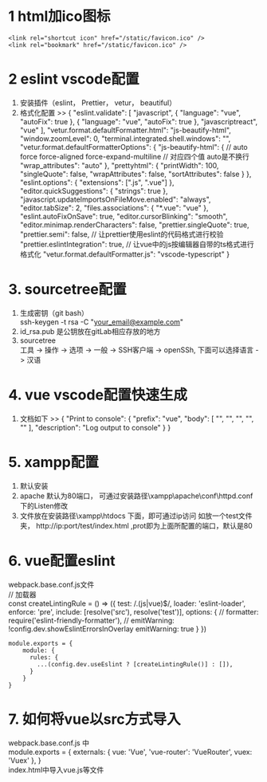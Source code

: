# 1 html加ico图标
    <link rel="shortcut icon" href="/static/favicon.ico" />
    <link rel="bookmark" href="/static/favicon.ico" />

# 2 eslint vscode配置
  1. 安装插件（eslint， Prettier， vetur， beautiful）   
  2. 格式化配置 
    >>  {
      "eslint.validate": [
        "javascript",
        {
          "language": "vue",
          "autoFix": true
        },
        {
          "language": "vue",
          "autoFix": true
        },
        "javascriptreact",
        "vue"
      ],
      "vetur.format.defaultFormatter.html": "js-beautify-html",
      "window.zoomLevel": 0,
      "terminal.integrated.shell.windows": "",
      "vetur.format.defaultFormatterOptions": {
        "js-beautify-html": {
          // auto force force-aligned force-expand-multiline
          // 对应四个值 auto是不换行
          "wrap_attributes": "auto"
        },
        "prettyhtml": {
          "printWidth": 100,
          "singleQuote": false,
          "wrapAttributes": false,
          "sortAttributes": false
        }
      },
      "eslint.options": {
        "extensions": [".js", ".vue"]
      },
      "editor.quickSuggestions": {
        "strings": true
      },
      "javascript.updateImportsOnFileMove.enabled": "always",
      "editor.tabSize": 2,
      "files.associations": {
        "*.vue": "vue"
      },
      "eslint.autoFixOnSave": true,
      "editor.cursorBlinking": "smooth",
      "editor.minimap.renderCharacters": false,
      "prettier.singleQuote": true,
      "prettier.semi": false,
      // 让prettier使用eslint的代码格式进行校验
      "prettier.eslintIntegration": true,
      // 让vue中的js按编辑器自带的ts格式进行格式化
      "vetur.format.defaultFormatter.js": "vscode-typescript"
    }

# 3. sourcetree配置
  1. 生成密钥（git bash）<br>
      ssh-keygen -t rsa -C "your_email@example.com"
  2. id_rsa.pub 是公钥放在gitLab相应存放的地方
  3. sourcetree <br>
      工具 -> 操作 -> 选项 -> 一般 -> SSH客户端 -> openSSh, 下面可以选择语言 -> 汉语
  
# 4. vue vscode配置快速生成
  1. 文档如下
    >>    {
      "Print to console": {
        "prefix": "vue",
        "body": [
          "<!-- $0 -->",
          "<template>",
          "  <div></div>",
          "</template>",
          "",
          "<script>",
          "export default {",
          "  name: '',",
          "  data () {",
          "    return {",
          "    };",
          "  },",
          "",
          "  components: {},",
          "",
          "  computed: {},",
          "",
          "  mounted() {",
          "",
          "  },",
          "",
          "  methods: {}",
          "}",
          "",
          "</script>",
          "<style lang='scss' scoped>",
          "</style>"
        ],
        "description": "Log output to console"
      }
    }

# 5. xampp配置
  1. 默认安装
  2. apache 默认为80端口， 可通过安装路径\xampp\apache\conf\httpd.conf 下的Listen修改
  3. 文件放在安装路径\xampp\htdocs 下面，即可通过ip访问 如放一个test文件夹， http://ip:port/test/index.html ,prot即为上面所配置的端口，默认是80



# 6. vue配置eslint
  webpack.base.conf.js文件<br>
  // 加载器<br>
    const createLintingRule = () => ({
      test: /\.(js|vue)$/,
      loader: 'eslint-loader',
      enforce: 'pre',
      include: [resolve('src'), resolve('test')],
      options: {
        // formatter: require('eslint-friendly-formatter'),
        // emitWarning: !config.dev.showEslintErrorsInOverlay
        emitWarning: true
      }
    })

    module.exports = {
        module: {
          rules: {
            ...(config.dev.useEslint ? [createLintingRule()] : []),
          }
        }
    }


# 7. 如何将vue以src方式导入

  webpack.base.conf.js 中<br>
  module.exports = {
    externals: {
      vue: 'Vue',
      'vue-router': 'VueRouter',
      vuex: 'Vuex'
    },
  }<br>
  index.html中导入vue.js等文件